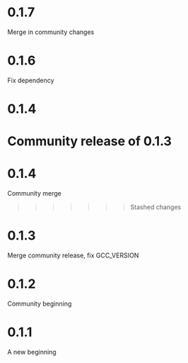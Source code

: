 0.1.7
=====

Merge in community changes


0.1.6
=====

Fix dependency

0.1.4
=====

Community release of 0.1.3
=======
0.1.4
=====

Community merge
>>>>>>> Stashed changes

0.1.3
=====

Merge community release, fix GCC_VERSION

0.1.2
=====

Community beginning

0.1.1
=====

A new beginning